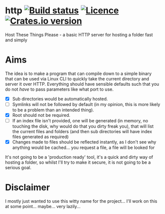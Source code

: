 # http [![Build status](https://travis-ci.org/thecoshman/http.svg?branch=develop)](https://travis-ci.org/thecoshman/http) [![Licence](https://img.shields.io/badge/license-MIT-blue.svg?style=flat)](LICENSE) [![Crates.io version](http://meritbadge.herokuapp.com/https)](https://crates.io/crates/https)
Host These Things Please - a basic HTTP server for hosting a folder fast and simply

# Aims
The idea is to make a program that can compile down to a simple binary that can be used via Linux CLI to quickly take the current directory and server it over HTTP. Everything should have sensible defaults such that you do not *have* to pass parameters like what port to use.

  * [x] Sub directories would be automatically hosted.
  * [ ] Symlinks will not be followed by default (in my opinion, this is more likely to be a problem than an intended thing).
  * [x] Root should not be required.
  * [ ] If an index file isn't provided, one will be generated (in memory, no touching the disk, why would do that you dirty freak you), that will list the current files and folders (and then sub directories will have index files generated as required)
  * [x] Changes made to files should be reflected instantly, as I don't see why anything would be cached... you request a file, a file will be looked for

It's not going to be a 'production ready' tool, it's a quick and dirty way of hosting a folder, so whilst I'll try to make it secure, it is not going to be a serious goal.

# Disclaimer
I mostly just wanted to use this witty name for the project... I'll work on this at some point... maybe... very lazily...
